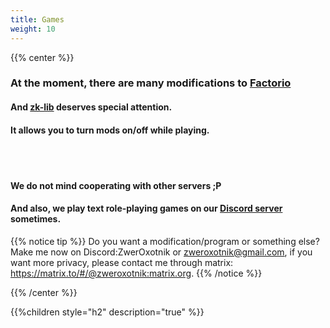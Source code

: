```yaml
---
title: Games
weight: 10
---
```


{{% center %}}

### At the moment, there are many modifications to [Factorio](https://mods.factorio.com/query/ZwerOxotnik?version=any)

#### And [zk-lib](https://mods.factorio.com/mod/zk-lib) deserves special attention.
#### It allows you to turn mods on/off while playing.

<br><br>

#### We do not mind cooperating with other servers ;P

#### And also, we play text role-playing games on our [Discord server](https://discordapp.com/invite/YyJVUCa) sometimes.

{{% notice tip %}}
Do you want a modification/program or something else? Make me now on Discord:ZwerOxotnik or  [zweroxotnik@gmail.com](mailto:zweroxotnik@gmail.com), if you want more privacy, please contact me through matrix: https://matrix.to/#/@zweroxotnik:matrix.org.
{{% /notice %}}

{{% /center %}}

{{%children style="h2" description="true" %}}
